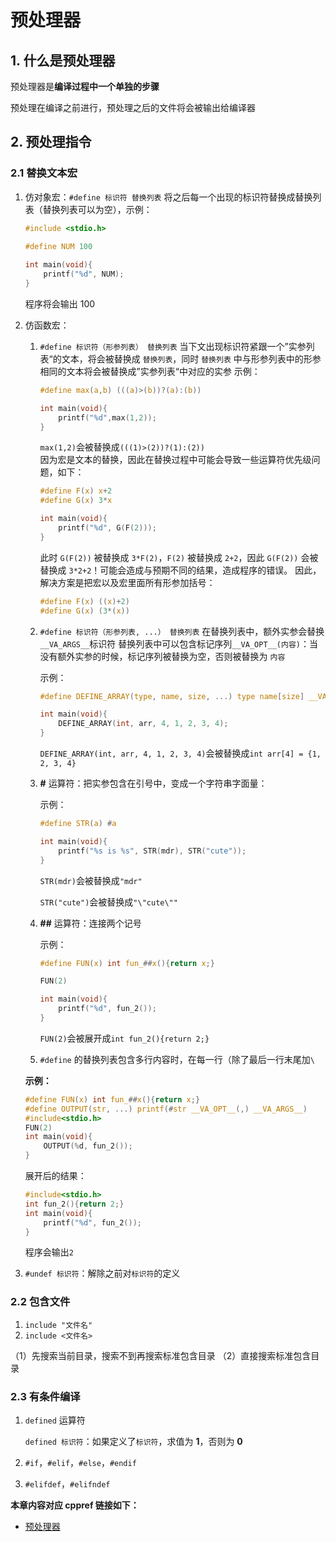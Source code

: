 # 预处理器

## 1. 什么是预处理器

预处理器是**编译过程中一个单独的步骤**

预处理在编译之前进行，预处理之后的文件将会被输出给编译器

## 2. 预处理指令

### 2.1 替换文本宏

1. 仿对象宏：`#define 标识符 替换列表` 将之后每一个出现的标识符替换成替换列表（替换列表可以为空），示例：

   ```c
   #include <stdio.h>
     
   #define NUM 100
   
   int main(void){
       printf("%d", NUM);
   }
   ```

   程序将会输出 100

2. 仿函数宏：
   1. `#define 标识符（形参列表） 替换列表`
      当下文出现标识符紧跟一个”实参列表“的文本，将会被替换成 `替换列表`，同时 `替换列表` 中与形参列表中的形参相同的文本将会被替换成”实参列表“中对应的实参
      示例：

      ```c
      #define max(a,b) (((a)>(b))?(a):(b))
      
      int main(void){
          printf("%d",max(1,2));
      }
      ```

      `max(1,2)`会被替换成`(((1)>(2))?(1):(2))`  
      因为宏是文本的替换，因此在替换过程中可能会导致一些运算符优先级问题，如下：

      ```c
      #define F(x) x+2
      #define G(x) 3*x

      int main(void){
          printf("%d", G(F(2)));
      }
      ```

      此时 `G(F(2))` 被替换成 `3*F(2)`，`F(2)` 被替换成 `2+2`，因此 `G(F(2))` 会被替换成 `3*2+2`！可能会造成与预期不同的结果，造成程序的错误。
      因此，解决方案是把宏以及宏里面所有形参加括号：

      ```c
      #define F(x) ((x)+2)
      #define G(x) (3*(x))
      ```

   2. `#define 标识符（形参列表, ...） 替换列表`
      在替换列表中，额外实参会替换`__VA_ARGS__`标识符
       替换列表中可以包含标记序列`__VA_OPT__(内容)`：当没有额外实参的时候，标记序列被替换为空，否则被替换为 `内容`

      示例：

      ```c
      #define DEFINE_ARRAY(type, name, size, ...) type name[size] __VA_OPT__(= { __VA_ARGS__ })
      
      int main(void){
          DEFINE_ARRAY(int, arr, 4, 1, 2, 3, 4);
      }
      ```

       `DEFINE_ARRAY(int, arr, 4, 1, 2, 3, 4)`会被替换成`int arr[4] = {1, 2, 3, 4}`

   3. **#** 运算符：把实参包含在引号中，变成一个字符串字面量：

       示例：

       ```c
       #define STR(a) #a
       
       int main(void){
           printf("%s is %s", STR(mdr), STR("cute"));
       }
       ```

      `STR(mdr)`会被替换成`"mdr"`

       `STR("cute")`会被替换成`"\"cute\""`
   4. **##** 运算符：连接两个记号

       示例：

       ```c
       #define FUN(x) int fun_##x(){return x;}
       
       FUN(2)
       
       int main(void){
           printf("%d", fun_2());
       }
       ```

       `FUN(2)`会被展开成`int fun_2(){return 2;}`
   5. `#define` 的替换列表包含多行内容时，在每一行（除了最后一行末尾加`\`

   **示例：**

   ```c
   #define FUN(x) int fun_##x(){return x;}
   #define OUTPUT(str, ...) printf(#str __VA_OPT__(,) __VA_ARGS__)
   #include<stdio.h>
   FUN(2)
   int main(void){
       OUTPUT(%d, fun_2());
   }
   ```

   展开后的结果：

   ```c
   #include<stdio.h>
   int fun_2(){return 2;}
   int main(void){
       printf("%d", fun_2());
   }
   ```

   程序会输出`2`

3. `#undef 标识符`：解除之前对`标识符`的定义

### 2.2 包含文件

1. `include "文件名"`
2. `include <文件名>`

（1）先搜索当前目录，搜索不到再搜索标准包含目录
（2）直接搜索标准包含目录

### 2.3 有条件编译

1. `defined` 运算符

   `defined 标识符`：如果定义了`标识符`，求值为 **1**，否则为 **0**

2. `#if`，`#elif`，`#else`，`#endif`
3. `#elifdef`，`#elifndef`

**本章内容对应 cppref 链接如下：**

+ [预处理器](https://zh.cppreference.com/w/c/preprocessor)
